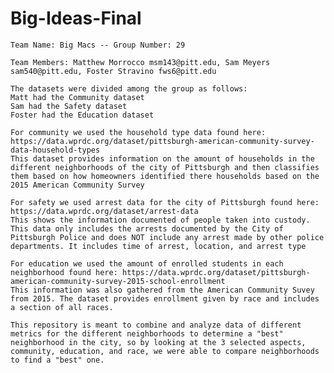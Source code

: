 # Big-Ideas-Final
    Team Name: Big Macs -- Group Number: 29

    Team Members: Matthew Morrocco msm143@pitt.edu, Sam Meyers sam540@pitt.edu, Foster Stravino fws6@pitt.edu

    The datasets were divided among the group as follows:
    Matt had the Community dataset
    Sam had the Safety dataset
    Foster had the Education dataset

    For community we used the household type data found here: https://data.wprdc.org/dataset/pittsburgh-american-community-survey-data-household-types
    This dataset provides information on the amount of households in the different neighborhoods of the city of Pittsburgh and then classifies them based on how homeowners identified there households based on the 2015 American Community Survey

    For safety we used arrest data for the city of Pittsburgh found here: https://data.wprdc.org/dataset/arrest-data
    This shows the information documented of people taken into custody. This data only includes the arrests documented by the City of Pittsburgh Police and does NOT include any arrest made by other police departments. It includes time of arrest, location, and arrest type

    For education we used the amount of enrolled students in each neighborhood found here: https://data.wprdc.org/dataset/pittsburgh-american-community-survey-2015-school-enrollment
    This information was also gathered from the American Community Suvey from 2015. The dataset provides enrollment given by race and includes a section of all races. 

    This repository is meant to combine and analyze data of different metrics for the different neighborhoods to determine a "best" neighborhood in the city, so by looking at the 3 selected aspects, community, education, and race, we were able to compare neighborhoods to find a "best" one.
